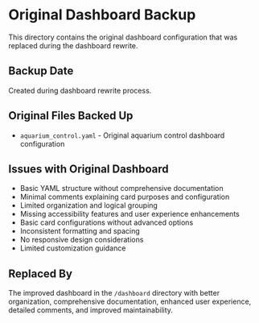 # Original Dashboard Backup

This directory contains the original dashboard configuration that was replaced during the dashboard rewrite.

## Backup Date
Created during dashboard rewrite process.

## Original Files Backed Up
- `aquarium_control.yaml` - Original aquarium control dashboard configuration

## Issues with Original Dashboard
- Basic YAML structure without comprehensive documentation
- Minimal comments explaining card purposes and configuration
- Limited organization and logical grouping
- Missing accessibility features and user experience enhancements
- Basic card configurations without advanced options
- Inconsistent formatting and spacing
- No responsive design considerations
- Limited customization guidance

## Replaced By
The improved dashboard in the `/dashboard` directory with better organization, comprehensive documentation, enhanced user experience, detailed comments, and improved maintainability.